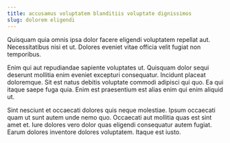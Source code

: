 ```yaml
---
title: accusamus voluptatem blanditiis voluptate dignissimos
slug: dolorem eligendi
---
```


Quisquam quia omnis ipsa dolor facere eligendi voluptatem repellat aut. Necessitatibus nisi et ut. Dolores eveniet vitae officia velit fugiat non temporibus.

Enim qui aut repudiandae sapiente voluptates ut. Quisquam dolor sequi deserunt mollitia enim eveniet excepturi consequatur. Incidunt placeat doloremque. Sit est natus debitis voluptate commodi adipisci qui quo. Ea qui itaque saepe fuga quia. Enim est praesentium est alias enim qui enim aliquid ut.

Sint nesciunt et occaecati dolores quis neque molestiae. Ipsum occaecati quam ut sunt autem unde nemo quo. Occaecati aut mollitia quas est sint amet et. Iure dolores vero dolor quas eligendi consequatur autem fugiat. Earum dolores inventore dolores voluptatem. Itaque est iusto.
